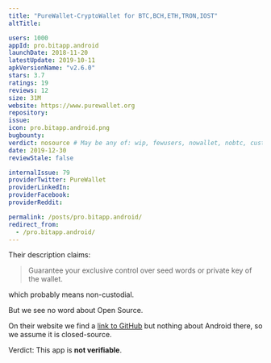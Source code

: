 ```yaml
---
title: "PureWallet-CryptoWallet for BTC,BCH,ETH,TRON,IOST"
altTitle: 

users: 1000
appId: pro.bitapp.android
launchDate: 2018-11-20
latestUpdate: 2019-10-11
apkVersionName: "v2.6.0"
stars: 3.7
ratings: 19
reviews: 12
size: 31M
website: https://www.purewallet.org
repository: 
issue: 
icon: pro.bitapp.android.png
bugbounty: 
verdict: nosource # May be any of: wip, fewusers, nowallet, nobtc, custodial, nosource, nonverifiable, verifiable, bounty
date: 2019-12-30
reviewStale: false

internalIssue: 79
providerTwitter: PureWallet
providerLinkedIn: 
providerFacebook: 
providerReddit: 

permalink: /posts/pro.bitapp.android/
redirect_from:
  - /pro.bitapp.android/
---
```



Their description claims:

> Guarantee your exclusive control over seed words or private key of the wallet.

which probably means non-custodial.

But we see no word about Open Source.

On their website we find a [link to GitHub](https://github.com/BitApp) but nothing
about Android there, so we assume it is closed-source.

Verdict: This app is **not verifiable**.